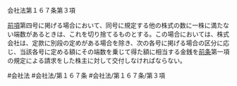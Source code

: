 会社法第１６７条第３項

[前項](会社法＿＿＿＿第１６７条第２項)第四号に掲げる場合において、同号に規定する他の株式の数に一株に満たない端数があるときは、これを切り捨てるものとする。この場合においては、株式会社は、定款に別段の定めがある場合を除き、次の各号に掲げる場合の区分に応じ、当該各号に定める額にその端数を乗じて得た額に相当する金銭を[前条](会社法＿＿＿＿第１６６条第１項)第一項の規定による請求をした株主に対して交付しなければならない。

#会社法
#会社法/第１６７条
#会社法/第１６７条/第３項
